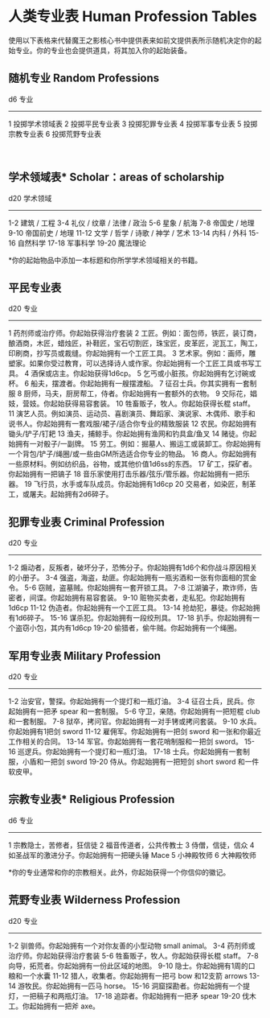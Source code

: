 # 人类专业表 Human Profession Tables

使用以下表格来代替魔王之影核心书中提供表来如前文提供表所示随机决定你的起始专业。你的专业也会提供道具，将其加入你的起始装备。

## 随机专业 Random Professions

  d6   专业
  ---- ----------------
  1    投掷学术领域表
  2    投掷平民专业表
  3    投掷犯罪专业表
  4    投掷军事专业表
  5    投掷宗教专业表
  6    投掷荒野专业表

 

## 学术领域表\* Scholar：areas of scholarship

  d20     学术领域
  ------- ----------------------------------
  1-2     建筑 / 工程
  3-4     礼仪 / 纹章 / 法律 / 政治
  5-6     星象 / 航海
  7-8     帝国史 / 地理
  9-10    帝国前史 / 地理
  11-12   文学 / 哲学 / 诗歌 / 神学 / 艺术
  13-14   内科 / 外科
  15-16   自然科学
  17-18   军事科学
  19-20   魔法理论

\*你的起始物品中添加一本标题和你所学学术领域相关的书籍。

## 平民专业表

  d20   专业
  ----- ----------------------------------------------------------------------------------------------------------------------------------------------------------
  1     药剂师或治疗师。你起始获得治疗套装
  2     工匠。例如：面包师，铁匠，装订商，酿酒商，木匠，蜡烛匠，补鞋匠，宝石切割匠，珠宝匠，皮革匠，泥瓦工，陶工，印刷商，抄写员或裁缝。你起始拥有一个工匠工具。
  3     艺术家。例如：画师，雕塑家。如果你受过教育，可以选择诗人或作家。你起始拥有一个工匠工具或书写工具。
  4     酒保或店主。你起始获得1d6cp。
  5     乞丐或小脏孩。你起始拥有乞讨碗或杯。
  6     船夫，摆渡者。你起始拥有一艘摆渡船。
  7     征召士兵。你其实拥有一套制服
  8     厨师，马夫，厨房帮工，侍者。你起始拥有一套额外的衣物。
  9     交际花，娼妓，营妓。你起始获得易容套装。
  10    牲畜贩子，牧人。你起始获得长棍 staff。
  11    演艺人员。例如演员、运动员、喜剧演员、舞蹈家、演说家、木偶师、歌手和说书人。你起始拥有一套戏服/裙子/适合你专业的精致服装
  12    农民。你起始拥有锄头/铲子/钉耙
  13    渔夫，捕鲸手。你起始拥有渔网和钓具盒/鱼叉
  14    赌徒。你起始拥有一对骰子/一副牌。
  15    劳工。例如：掘墓人、搬运工或装卸工。你起始拥有一个背包/铲子/绳圈/或一些由GM所选适合你专业的物品。
  16    商人。你起始拥有一些原材料。例如纺织品，谷物，或其他价值1d6ss的东西。
  17    矿工，探矿者。你起始拥有一把镐子
  18    音乐家使用打击乐器/弦乐/管乐器。你起始拥有一把乐器。
  19    飞行员，水手或车队成员。你起始拥有1d6cp
  20    交易者，如染匠，制革工，或屠夫。起始拥有2d6碎子。

## 犯罪专业表 Criminal Profession

  d20     专业
  ------- -------------------------------------------------------------------------------
  1-2     煽动者，反叛者，破坏分子，恐怖分子。你起始拥有1d6个和你战斗原因相关的小册子。
  3-4     强盗，海盗，劫匪。你起始拥有一瓶劣酒和一张有你面相的赏金令。
  5-6     窃贼，盗墓贼。你起始拥有一套开锁工具。
  7-8     江湖骗子，欺诈师，告密者，间谍。你起始拥有易容套装。
  9-10    赃物买卖者，走私犯。你起始拥有1d6cp
  11-12   伪造者。你起始拥有一个工匠工具。
  13-14   抢劫犯，暴徒。你起始拥有1d6碎子。
  15-16   谋杀犯。你起始拥有一段绞刑具。
  17-18   扒手。你起始拥有一个盗窃小包，其内有1d6cp
  19-20   偷猎者，偷牛贼。你起始拥有一个绳圈。

## 军用专业表 Military Profession

  d20     专业
  ------- ---------------------------------------------------------------
  1-2     治安官，警探。你起始拥有一个提灯和一瓶灯油。
  3-4     征召士兵，民兵。你起始拥有一把矛 spear 和一套制服。
  5-6     守卫，亲随。你起始拥有一把短棍 club 和一套制服。
  7-8     狱卒，拷问官。你起始拥有一对手铐或拷问套装。
  9-10    水兵。你起始拥有1把剑 sword
  11-12   雇佣军。你起始拥有一把剑 sword 和一张和你最近工作相关的合同。
  13-14   军官。你起始拥有一套花哨制服和一把剑 sword。
  15-16   巡逻兵。你起始拥有一个提灯和一瓶灯油。
  17-18   士兵。你起始拥有一套制服，小盾和一把剑 sword
  19-20   侍从。你起始拥有一把短剑 short sword 和一件软皮甲。

## 宗教专业表\* Religious Profession

  d6   专业
  ---- -----------------------------------------------
  1    宗教隐士，苦修者，狂信徒
  2    福音传道者，公共传教士
  3    侍僧，信徒，信众
  4    如圣战军的激进分子。你起始拥有一把硬头锤 Mace
  5    小神殿牧师
  6    大神殿牧师

\*你的专业通常和你的宗教相关。此外，你起始获得一个你信仰的徽记。

## 荒野专业表 Wilderness Profession

  d20     专业
  ------- ---------------------------------------------------------
  1-2     驯兽师。你起始拥有一个对你友善的小型动物 small animal。
  3-4     药剂师或治疗师。你起始获得治疗套装
  5-6     牲畜贩子，牧人。你起始获得长棍 staff。
  7-8     向导，拓荒者。你起始拥有一份此区域的地图。
  9-10    隐士。你起始拥有1周的口粮和一个水囊
  11-12   猎人，收集者。你起始拥有一把弓 bow 和12支箭 arrows
  13-14   游牧民。你起始拥有一匹马 horse。
  15-16   洞窟探勘者。你起始拥有一个提灯，一把稿子和两瓶灯油。
  17-18   追踪者。你起始拥有一把矛 spear
  19-20   伐木工。你起始拥有一把斧 axe。
